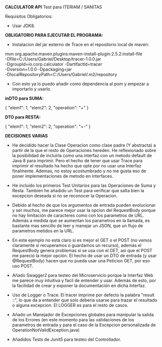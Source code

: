 **CALCULATOR API**
Test para ITERIAM / SANITAS 

Requisitos Obligatorios:
- Usar JDK8.

**OBLIGATORIO PARA EJECUTAR EL PROGRAMA:**

- Instalacion del jar externo de Trace en el repositorio local de maven: 

mvn org.apache.maven.plugins:maven-install-plugin:2.5.2:install-file  \
    -Dfile=C:/Users/Gabriel/Desktop/tracer-1.0.0.jar \
    -DgroupId=io.corp.calculator -DartifactId=tracer \
    -Dversion=1.0.0 -Dpackaging=jar \
    -DlocalRepositoryPath=C:/Users/Gabriel/.m2/repository
	
- Con esto ya lo puedo añadir como dependencia al pom y empezar a importarlo y usarlo.

**inDTO para SUMA:**

{
  "elem1": 1,
  "elem2": 2,
  "operation": "+"
}

**DTO para RESTA:**

{
  "elem1": 1,
  "elem2": 2,
  "operation": "+-"
}

**DECISIONES VARIAS**
	
- He decidido hacer la Clase Operacion como clase padre (Y abstracta) a partir de la que el resto de Operaciones hereden. He reflexionado sobre la posibilidad de incluirla como una interfaz  con un metodo default de Java 8 para imprimir. Pero el hecho de tener que usar Trace para imprimir el resultado ha hecho que opte por no usar una Interfaz finalmente. Ademas, no estoy acostumbrado y no me gusta eso de poner implementaciones de metodo en interfaces.

- He incluido los primeros Test Unitarios para las Operaciones de Suma y Resta. Tambien he añadido un Test para verificar que salta bien la excepcion deseada si no se reconocer la Operacion.

- Debido al hecho de que los argumentos de entrada pueden evolucionar y ser muchos, me parece mejor usar la opcion del RequestBody porque no hay limitación de caracteres como con los parametros de URL. Además a medida que se aumentan los parametros en la llamada, es bastante mas sencillo de leer y manejar un JSON, que un flujo de parametros metidos en la URL.

- En este ejemplo no está claro si es mejor el GET o el POST (no vemos claramente si recuperamos o guardamos un recurso), además el RequestBody genera problemas si se usa con el GET, asi que el POST me pareció la mejor opción. El hecho de usar un DTO de entrada (y usar @RequestBody) hacen que no pueda usar una Peticion GET, por eso uso POST.

- Añado Swagger2 para testeo del Microservicio porque la Interfaz Web me parece muy intuitiva y facil de entender y usar. Además de esto, por la facilidad de crear y exponer la documentación en dicha Interfaz.

- Uso de Logger o Trace. El tracer imprime por defecto la palabra "result ::", lo que da a entender que solo deberia usarse para trazar el resultado o alguna excepcion. El LOGGER es para el resto de casos.

- Añado un Manejador de Excepciones globales para manipular la salida de los Errores (en este momento para las validaciones de los parametros
 de entrada y para el caso de la Excepcion personalizada de OperationNotValidException.java)
 
 - Añadidos Tests de Junit5 para testeo del Controllador.
 
 
